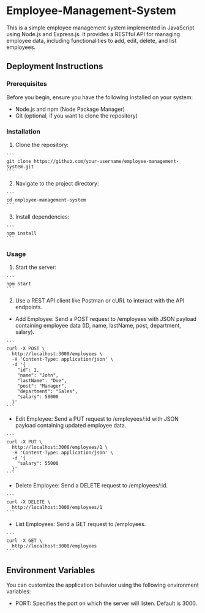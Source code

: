 # Employee-Management-System

This is a simple employee management system implemented in JavaScript using Node.js and Express.js. It provides a RESTful API for managing employee data, including functionalities to add, edit, delete, and list employees.

## Deployment Instructions

### Prerequisites

Before you begin, ensure you have the following installed on your system:

- Node.js and npm (Node Package Manager)
- Git (optional, if you want to clone the repository)

### Installation

1. Clone the repository:

````
```
git clone https://github.com/your-username/employee-management-system.git
```
````

2. Navigate to the project directory:

````
```
cd employee-management-system
```
````

3. Install dependencies:

````
```
npm install
```
````

### Usage

1. Start the server:

````
```
npm start
```
````

2. Use a REST API client like Postman or cURL to interact with the API endpoints.

- Add Employee: Send a POST request to /employees with JSON payload containing employee data (ID, name, lastName, post, department, salary).

````
```
curl -X POST \
  http://localhost:3000/employees \
  -H 'Content-Type: application/json' \
  -d '{
    "id": 1,
    "name": "John",
    "lastName": "Doe",
    "post": "Manager",
    "department": "Sales",
    "salary": 50000
  }'
```
````

- Edit Employee: Send a PUT request to /employees/:id with JSON payload containing updated employee data.

````
```
curl -X PUT \
  http://localhost:3000/employees/1 \
  -H 'Content-Type: application/json' \
  -d '{
    "salary": 55000
  }'
```
````

- Delete Employee: Send a DELETE request to /employees/:id.

````
```
curl -X DELETE \
  http://localhost:3000/employees/1
```
````

- List Employees: Send a GET request to /employees.

````
```
curl -X GET \
  http://localhost:3000/employees
```
````

## Environment Variables

You can customize the application behavior using the following environment variables:

- PORT: Specifies the port on which the server will listen. Default is 3000.
